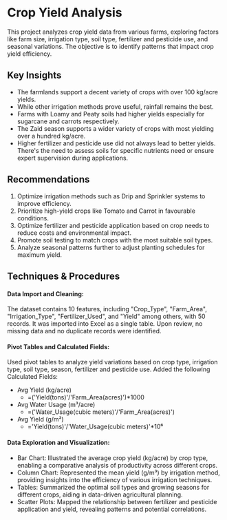 # Crop Yield Analysis
This project analyzes crop yield data from various farms, exploring factors like farm size, irrigation type, soil type, fertilizer and pesticide use, and seasonal variations. The objective is to identify patterns that impact crop yield efficiency.

## Key Insights
- The farmlands support a decent variety of crops with over 100 kg/acre yields.
- While other irrigation methods prove useful, rainfall remains the best.
- Farms with Loamy and Peaty soils had higher yields especially for sugarcane and carrots respectively.
- The Zaid season supports a wider variety of crops with most yielding over a hundred kg/acre.
- Higher fertilizer and pesticide use did not always lead to better yields. There's the need to assess soils for specific nutrients need or ensure expert supervision during applications.

## Recommendations
1. Optimize irrigation methods such as Drip and Sprinkler systems to improve efficiency.
2. Prioritize high-yield crops like Tomato and Carrot in favourable conditions.
3. Optimize fertilizer and pesticide application based on crop needs to reduce costs and environmental impact.
4. Promote soil testing to match crops with the most suitable soil types.
5. Analyze seasonal patterns further to adjust planting schedules for maximum yield.


## Techniques & Procedures

#### Data Import and Cleaning:
The dataset contains 10 features, including "Crop_Type", "Farm_Area", "Irrigation_Type", "Fertilizer_Used", and "Yield" among others, with 50 records. It was imported into Excel as a single table. Upon review, no missing data and no duplicate records were identified.

#### Pivot Tables and Calculated Fields:
Used pivot tables to analyze yield variations based on crop type, irrigation type, soil type, season, fertilizer and pesticide use.
Added the following Calculated Fields:

- Avg Yield (kg/acre)
  * =('Yield(tons)'/'Farm_Area(acres)')*1000
- Avg Water Usage (m³/acre)
  * =('Water_Usage(cubic meters)'/'Farm_Area(acres)')
- Avg Yield (g/m³)
  * ='Yield(tons)'/'Water_Usage(cubic meters)'*10⁶
  
#### Data Exploration and Visualization:
- Bar Chart: Illustrated the average crop yield (kg/acre) by crop type, enabling a comparative analysis of productivity across different crops.
- Column Chart: Represented the mean yield (g/m³) by irrigation method, providing insights into the efficiency of various irrigation techniques.
- Tables: Summarized the optimal soil types and growing seasons for different crops, aiding in data-driven agricultural planning.
- Scatter Plots: Mapped the relationship between fertilizer and pesticide application and yield, revealing patterns and potential correlations.
